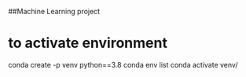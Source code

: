 ##Machine Learning project


# to activate environment
conda create -p venv python==3.8
conda env list
conda activate venv/